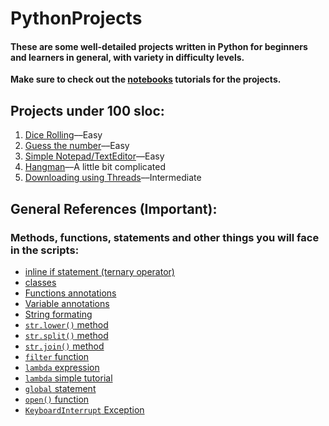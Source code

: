 # PythonProjects
#### These are some well-detailed projects written in Python for beginners and learners in general, with variety in difficulty levels.

**Make sure to check out the [notebooks](http://jupyter.org/install) tutorials for the projects.**

## Projects under 100 sloc:
1. [Dice Rolling](/under-100/dice)––Easy
2. [Guess the number](/under-100/guess-the-number)––Easy
3. [Simple Notepad/TextEditor](/under-100/notepad)––Easy
4. [Hangman](/under-100/hangman)––A little bit complicated
5. [Downloading using Threads](/under-100/downloading-with-concurrency)––Intermediate

## General References (Important):

### Methods, functions, statements and other things you will face in the scripts:

- [inline if statement \(ternary operator\)](https://docs.python.org/3/reference/expressions.html?highlight=ternary#conditional-expressions)
- [classes](https://docs.python.org/3/reference/compound_stmts.html#class-definitions)
- [Functions annotations](https://www.python.org/dev/peps/pep-3107/)
- [Variable annotations](https://www.python.org/dev/peps/pep-0526/)
- [String formating](https://pyformat.info)
- [`str.lower()` method](https://docs.python.org/3.6/library/stdtypes.html#str.lower)
- [`str.split()` method](https://docs.python.org/3/library/stdtypes.html?#str.split)
- [`str.join()` method](https://docs.python.org/3.6/library/stdtypes.html#str.join)
- [`filter` function](https://docs.python.org/3/library/functions.html#filter)
- [`lambda` expression](https://docs.python.org/3/tutorial/controlflow.html#lambda-expressions)
- [`lambda` simple tutorial](https://www.programiz.com/python-programming/anonymous-function)
- [`global` statement](https://docs.python.org/3.6/reference/simple_stmts.html#the-global-statement)
- [`open()` function](https://docs.python.org/3/library/functions.html#open)
- [`KeyboardInterrupt` Exception](https://docs.python.org/3.6/library/exceptions.html#KeyboardInterrupt)